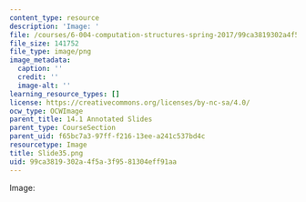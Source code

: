 ```yaml
---
content_type: resource
description: 'Image: '
file: /courses/6-004-computation-structures-spring-2017/99ca3819302a4f5a3f9581304eff91aa_Slide35.png
file_size: 141752
file_type: image/png
image_metadata:
  caption: ''
  credit: ''
  image-alt: ''
learning_resource_types: []
license: https://creativecommons.org/licenses/by-nc-sa/4.0/
ocw_type: OCWImage
parent_title: 14.1 Annotated Slides
parent_type: CourseSection
parent_uid: f65bc7a3-97ff-f216-13ee-a241c537bd4c
resourcetype: Image
title: Slide35.png
uid: 99ca3819-302a-4f5a-3f95-81304eff91aa
---
```

Image: 